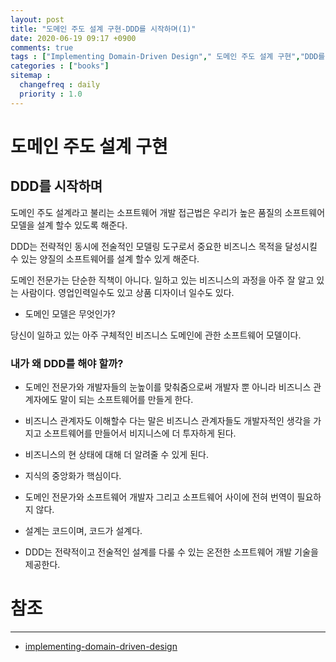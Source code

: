 ```yaml
---
layout: post
title: "도메인 주도 설계 구현-DDD를 시작하며(1)"
date: 2020-06-19 09:17 +0900
comments: true
tags : ["Implementing Domain-Driven Design"," 도메인 주도 설계 구현","DDD를 시작하며"]
categories : ["books"]
sitemap :
  changefreq : daily
  priority : 1.0
---
```


# 도메인 주도 설계 구현

## DDD를 시작하며

도메인 주도 설계라고 불리는 소프트웨어 개발 접근법은 우리가 높은 품질의 소프트웨어 모델을 설계 할수 있도록 해준다.

DDD는 전략적인 동시에 전술적인 모델링 도구로서 중요한 비즈니스 목적을 달성시킬 수 있는 양질의 소프트웨어를 설계 할수 있게 해준다.

도메인 전문가는 단순한 직책이 아니다. 일하고 있는 비즈니스의 과정을 아주 잘 알고 있는 사람이다. 영업인력일수도 있고 상품 디자이너 일수도 있다.

* 도메인 모델은 무엇인가?

당신이 일하고 있는 아주 구체적인 비즈니스 도메인에 관한 소프트웨어 모델이다.

### 내가 왜 DDD를 해야 할까?

* 도메인 전문가와 개발자들의 눈높이를 맞춰줌으로써 개발자 뿐 아니라 비즈니스 관계자에도 말이 되는 소프트웨어를 만들게 한다.

* 비즈니스 관계자도 이해할수 다는 말은 비즈니스 관계자들도 개발자적인 생각을 가지고 소프트웨어를 만들어서 비지니스에 더 투자하게 된다.

* 비즈니스의 현 상태에 대해 더 알려줄 수 있게 된다.

* 지식의 중앙화가 핵심이다.

* 도메인 전문가와 소프트웨어 개발자 그리고 소프트웨어 사이에 전혀 번역이 필요하지 않다.

* 설계는 코드이며, 코드가 설계다.

* DDD는 전략적이고 전술적인 설계를 다룰 수 있는 온전한 소프트웨어 개발 기술을 제공한다.


# 참조
-----
* [implementing-domain-driven-design](https://www.oreilly.com/library/view/implementing-domain-driven-design/9780133039900/)

